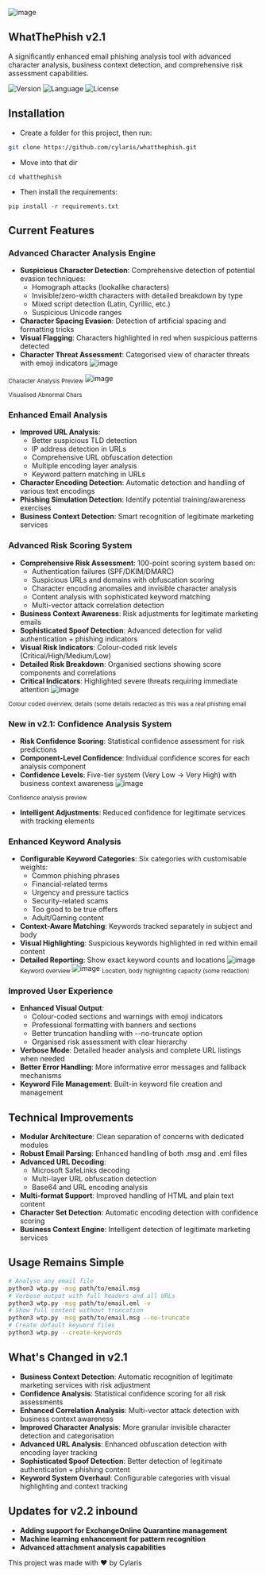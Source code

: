 ![image](https://github.com/user-attachments/assets/a33816ce-d8eb-4c55-b4ac-7040b2f88337)
## WhatThePhish v2.1
A significantly enhanced email phishing analysis tool with advanced character analysis, business context detection, and comprehensive risk assessment capabilities.

![Version](https://img.shields.io/badge/Version-2.1-brightgreen)
![Language](https://img.shields.io/badge/Language-Python-blue)
![License](https://img.shields.io/badge/License-GPL3.0-green)
## Installation
- Create a folder for this project, then run:
```bash
git clone https://github.com/cylaris/whatthephish.git
```
- Move into that dir
```
cd whatthephish
```
- Then install the requirements:
```
pip install -r requirements.txt
```
## Current Features
### Advanced Character Analysis Engine
- **Suspicious Character Detection**: Comprehensive detection of potential evasion techniques:
  - Homograph attacks (lookalike characters)
  - Invisible/zero-width characters with detailed breakdown by type
  - Mixed script detection (Latin, Cyrillic, etc.)
  - Suspicious Unicode ranges
- **Character Spacing Evasion**: Detection of artificial spacing and formatting tricks
- **Visual Flagging**: Characters highlighted in red when suspicious patterns detected
- **Character Threat Assessment**: Categorised view of character threats with emoji indicators
![image](https://github.com/user-attachments/assets/2305fbeb-feaf-4fb6-ac48-ce1c44a1e9fa)

<sub> Character Analysis Preview</sub>
![image](https://github.com/user-attachments/assets/b996c19b-d881-48e5-b7ba-3b17438e8792)

<sub> Visualised Abnormal Chars</sub>
### Enhanced Email Analysis
- **Improved URL Analysis**: 
  - Better suspicious TLD detection
  - IP address detection in URLs
  - Comprehensive URL obfuscation detection
  - Multiple encoding layer analysis
  - Keyword pattern matching in URLs
- **Character Encoding Detection**: Automatic detection and handling of various text encodings
- **Phishing Simulation Detection**: Identify potential training/awareness exercises
- **Business Context Detection**: Smart recognition of legitimate marketing services
### Advanced Risk Scoring System
- **Comprehensive Risk Assessment**: 100-point scoring system based on: 
  - Authentication failures (SPF/DKIM/DMARC)
  - Suspicious URLs and domains with obfuscation scoring
  - Character encoding anomalies and invisible character analysis
  - Content analysis with sophisticated keyword matching
  - Multi-vector attack correlation detection
- **Business Context Awareness**: Risk adjustments for legitimate marketing emails
- **Sophisticated Spoof Detection**: Advanced detection for valid authentication + phishing indicators
- **Visual Risk Indicators**: Colour-coded risk levels (Critical/High/Medium/Low)
- **Detailed Risk Breakdown**: Organised sections showing score components and correlations
- **Critical Indicators**: Highlighted severe threats requiring immediate attention
![image](https://github.com/user-attachments/assets/3f1a4e7f-7ea9-487f-ba0e-f77a7f79d378)

<sub> Colour coded overview, details (some details redacted as this was a real phishing email</sub>
### New in v2.1: Confidence Analysis System
- **Risk Confidence Scoring**: Statistical confidence assessment for risk predictions
- **Component-Level Confidence**: Individual confidence scores for each analysis component
- **Confidence Levels**: Five-tier system (Very Low → Very High) with business context awareness
![image](https://github.com/user-attachments/assets/fd2c0bf9-cd14-4abb-9539-1b047e53f517)

<sub> Confidence analysis preview
- **Intelligent Adjustments**: Reduced confidence for legitimate services with tracking elements
### Enhanced Keyword Analysis
- **Configurable Keyword Categories**: Six categories with customisable weights:
  - Common phishing phrases
  - Financial-related terms
  - Urgency and pressure tactics
  - Security-related scams
  - Too good to be true offers
  - Adult/Gaming content
- **Context-Aware Matching**: Keywords tracked separately in subject and body
- **Visual Highlighting**: Suspicious keywords highlighted in red within email content
- **Detailed Reporting**: Show exact keyword counts and locations
![image](https://github.com/user-attachments/assets/6d81916f-03bb-4fc0-9d5a-99b17972d0d6)
<sub> Keyword overview </sub>
![image](https://github.com/user-attachments/assets/b17cdac1-4b56-4781-9029-b3f6dcadf637)
<sub> Location, body highlighting capacity (some redaction) </sub>
### Improved User Experience
- **Enhanced Visual Output**: 
  - Colour-coded sections and warnings with emoji indicators
  - Professional formatting with banners and sections
  - Better truncation handling with --no-truncate option
  - Organised risk assessment with clear hierarchy
- **Verbose Mode**: Detailed header analysis and complete URL listings when needed
- **Better Error Handling**: More informative error messages and fallback mechanisms
- **Keyword File Management**: Built-in keyword file creation and management
## Technical Improvements
- **Modular Architecture**: Clean separation of concerns with dedicated modules
- **Robust Email Parsing**: Enhanced handling of both .msg and .eml files
- **Advanced URL Decoding**: 
  - Microsoft SafeLinks decoding
  - Multi-layer URL obfuscation detection
  - Base64 and URL encoding analysis
- **Multi-format Support**: Improved handling of HTML and plain text content
- **Character Set Detection**: Automatic encoding detection with confidence scoring
- **Business Context Engine**: Intelligent detection of legitimate marketing services
## Usage Remains Simple
```bash
# Analyse any email file
python3 wtp.py -msg path/to/email.msg
# Verbose output with full headers and all URLs
python3 wtp.py -msg path/to/email.eml -v
# Show full content without truncation
python3 wtp.py -msg path/to/email.msg --no-truncate
# Create default keyword files
python3 wtp.py --create-keywords
```
## What's Changed in v2.1
- **Business Context Detection**: Automatic recognition of legitimate marketing services with risk adjustment
- **Confidence Analysis**: Statistical confidence scoring for all risk assessments
- **Enhanced Correlation Analysis**: Multi-vector attack detection with business context awareness
- **Improved Character Analysis**: More granular invisible character detection and categorisation
- **Advanced URL Analysis**: Enhanced obfuscation detection with encoding layer tracking
- **Sophisticated Spoof Detection**: Better detection of legitimate authentication + phishing content
- **Keyword System Overhaul**: Configurable categories with visual highlighting and context tracking
## Updates for v2.2 inbound
- **Adding support for ExchangeOnline Quarantine management**
- **Machine learning enhancement for pattern recognition**
- **Advanced attachment analysis capabilities**

This project was made with ❤️ by Cylaris
